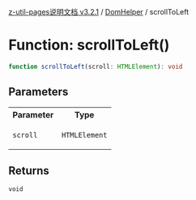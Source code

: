 [z-util-pages说明文档 v3.2.1](../../../README.md) / [DomHelper](../README.md) / scrollToLeft

# Function: scrollToLeft()

```ts
function scrollToLeft(scroll: HTMLElement): void
```

## Parameters

<table>
<tr>
<th>Parameter</th>
<th>Type</th>
</tr>
<tr>
<td>

`scroll`

</td>
<td>

`HTMLElement`

</td>
</tr>
</table>

## Returns

`void`
